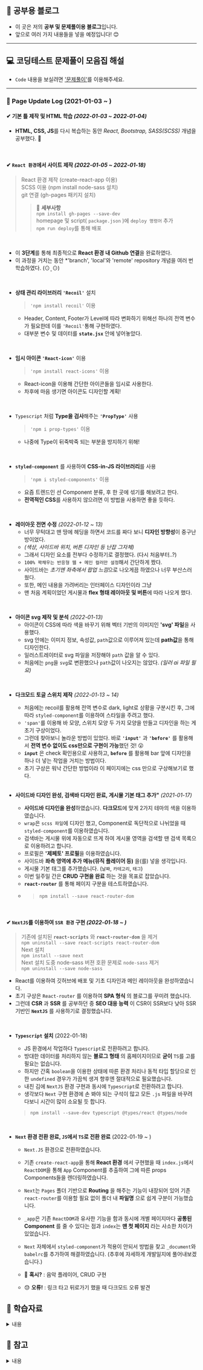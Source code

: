 ## 📖 공부용 블로그
+ 이 곳은 저의 **공부 및 문제풀이용 블로그**입니다.
+ 앞으로 여러 가지 내용들을 넣을 예정입니다! 😊  
---
## 💻 코딩테스트 문제풀이 모음집 해설
+ ` Code `  내용을 보실려면 ['문제풀이'](https://github.com/Wisesaturn/Solve-Problem "재한쓰의 코딩테스트 문제풀이 모음집")를 이용해주세요.
---
### 🤗 Page Update Log (2021-01-03 ~ )
#### ✔ **기본 틀 제작 및 HTML 학습** *(2022-01-03 ~ 2022-01-04)*   
  + **HTML, CSS, JS**를 다시 복습하는 동안 *React, Bootstrap, SASS(SCSS)* 개념을 공부했다. 👀    
<br>

#### ✔ **`React 환경`에서 사이트 제작** *(2022-01-05 ~ 2022-01-18)*  
   > React 환경 제작 (create-react-app 이용)  
   > SCSS 이용 (npm install node-sass 설치)  
   > git 연결 (gh-pages 패키지 설치)   
   >
   > > 🔸 **세부사항**   
   > > `npm install gh-pages --save-dev`  
   > > homepage 및 script( `package.json` )에 `deploy 명령어` 추가    
   > > `npm run deploy`를 통해 배포
   <br>

   + 이 **3단계**를 통해 최종적으로 **React 환경 내 Github 연결**을 완료하였다.    
   + 이 과정을 거치는 동안 *'branch', 'local'와 'remote' repository 개념을 여러 번 학습하였다. (⊙ˍ⊙)    
<br>

+ **상태 관리 라이브러리 `'Recoil'`** 설치   
   > `'npm install recoil'` 이용  
   
   + Header, Content, Footer가 Level에 따라 변화하기 위해선 하나의 전역 변수가 필요한데 이를 `'Recoil'`통해 구현하였다.  
   + 대부분 변수 및 데이터를 **`state.jsx`** 안에 넣어놓았다.    
<br>   

+ **임시 아이콘 `'React-icon'`** 이용
   > `'npm install react-icons'` 이용    
   
   + React-icon을 이용해 간단한 아이콘들을 임시로 사용한다.    
   + 차후에 마음 생기면 아이콘도 디자인할 계획!    
<br>

+ `Typescript` 처럼 **Type을 검사**해주는 **`'PropType'`** 사용    
   > `'npm i prop-types'` 이용    

   + 나중에 Type이 뒤죽박죽 되는 부분을 방지하기 위해!    
<br>

+ **`styled-component`** 를 사용하여 **CSS-in-JS 라이브러리**를 사용    
   > `'npm i styled-components'` 이용

   + 요즘 트렌드인 선 Component 분류, 후 한 곳에 섞기를 해보려고 한다.    
   + **전역적인 CSS**를 사용하지 않으려면 이 방법을 사용하면 좋을 듯하다.    
<br>

+ **레이아웃 전면 수정** *(2022-01-12 ~ 13)*     
   + 너무 무턱대고 맨 땅에 헤딩을 하면서 코드를 짜다 보니 **디자인 방향성**이 중구난방이었다.    
   + *(색상, 사이드바 위치, 버튼 디자인 등 난잡 그자체)*    
   + 그래서 디자인 요소를 전부다 수정하기로 결정했다. (다시 처음부터..?)    
   + `100% 꽉채우는 반응형 웹 + 메인 컬러만 설정`해서 간단하게 짰다.    
   + 사이드바는 *초기엔 좌측에서 팝업 느낌*으로 나오게끔 하였으나 너무 부산스러웠다.    
   + 또한, 메인 내용을 가려버리는 인터페이스 디자인이라 그냥    
   + 맨 처음 계획이었던 게시물과 **flex 형태 레이아웃 및 버튼**에 따라 나오게 했다.    
<br>

+ **아이콘 svg 제작 및 분석** *(2022-01-13)*    
   + 아이콘이 CSS에 따라 색을 바꾸기 위해 벡터 기반의 이미지인 **'svg' 파일**을 사용했다.    
   + svg 안에는 이미지 정보, 속성값, `path`값으로 이루어져 있는데 **path값**을 통해 디자인한다.    
   + 일러스트레이터로 svg 파일을 저장해야 `path` 값을 알 수 있다.    
   + 처음에는 `png`을 `svg`로 변환했으나 `path`값이 나오지는 않았다. *(일러 ai 파일 필요)*   
<br>

+ **다크모드 토글 스위치 제작** *(2022-01-13 ~ 14)*    
   + 처음에는 recoil를 활용해 전역 변수로 dark, light로 상황을 구분시킨 후, 그에 따라 `styled-component`를 이용하여 스타일을 주려고 했다.    
   + `'span'`를 이용해 바 모양, 스위치 모양 두 가지 모양을 만들고 디자인을 하는 게 초기 구상이었다.    
   + 그런데 찾아보니 놀라운 방법이 있었다. 바로 **`'input'`** 과 **`'before'`** 를 활용해서 **전역 변수 없이도 css만으로 구현이 가능**했던 것! 😮    
   + **`input`** 은 check 확인용으로 사용하고, **`before`** 를 활용해 bar 앞에 디자인을 하나 더 넣는 작업을 거치는 방법이다.    
   + 초기 구상은 워낙 간단한 방법이라 이 페이지에는 css 만으로 구상해보기로 했다.    
   <br>
   
+ **사이드바 디자인 완성, 검색바 디자인 완료, 게시물 기본 태그 추가"** *(2021-01-17)*    
   + **사이드바 디자인을 완성**하였습니다. **다크모드**에 맞게 2가지 테마의 색을 이용하였습니다.    
   + `wrap`은 `scss 파일`에 디자인 했고, Component로 독단적으로 나뉘었을 때 `styled-component`를 이용하였습니다.    
   + 검색바는 게시물 위에 자동으로 뜨게 하여 게시물 영역을 검색할 땐 검색 목록으로 이용하려고 합니다.    
   + 프로필은 **'제페토' 프로필**을 이용하였습니다.    
   + 사이드바 **좌측 영역에 추가 메뉴(뮤직 플레이어 등)** 을(를) 넣을 생각입니다.    
   + 게시물 기본 태그를 추가했습니다. (`날짜`, `카테고리`, `태그`)    
   + 이번 일주일 간은 **CRUD 구현을 완료** 하는 것을 목표로 잡았습니다.
   + **`react-router`** 를 통해 페이지 구분을 테스트하였습니다.
   + > `npm install --save react-router-dom`
   
   <br>

#### ✔ **`NextJS`를 이용하여 **`SSR 환경`** 구현** *(2022-01-18 ~ )*    
   > 기존에 설치된 **`react-scripts`** 와 **`react-router-dom`** 을 제거    
   > `npm uninstall --save react-scripts react-router-dom`    
   > Next 설치    
   > `npm install --save next`    
   > Next 설치 도중 node-sass 버젼 호환 문제로 `node-sass` 제거    
   > `npm uninstall --save node-sass`    

   + React를 이용하여 깃허브에 배포 및 기초 디자인과 메인 레이아웃을 완성하였습니다.    
   + 초기 구상은 `React-router` 를 이용하여 **SPA 형식** 의 블로그를 꾸미려 했습니다.    
   + 그런데 **CSR** 과 **SSR** 를 공부하던 중 **SEO 대응 능력** 이 CSR이 SSR보다 낮아 SSR 기반인 **`NextJS`** 를 사용하기로 결정했습니다.    
   <br>

+ **`Typescript` 설치** (2022-01-18)
   + JS 환경에서 작업하다 `Typescript`로 전환하려고 합니다.    
   + 방대한 데이터를 처리하지 않는 **블로그 형태** 의 홈페이지이므로 **굳이** `TS`를 고를 필요는 없습니다.    
   + 하지만 간혹 `boolean`을 이용한 상태에 따른 환경 처리나 동적 타입 할당으로 인한 `undefined` 경우가 가끔씩 생겨 향후엔 절대적으로 필요했습니다.    
   + 내친 김에 `NextJS` 환경 구현과 동시에 `Typescript`로 전환하려고 합니다.    
   + 생각보다 `Next` 구현 환경에 손 봐야 되는 구석이 많고 모든 `.js` 파일을 바꾸려다보니 시간이 많이 소요될 듯 합니다.     
   > `npm install --save-dev typescript @types/react @types/node`
   <br>

+ **`Next` 환경 전환 완료, `JS`에서 `TS`로 전환 완료** (2022-01-19 ~ )    
   + `Next.JS` 환경으로 전환하였습니다.    
   + 기존 `create-react-app`을 통해 **React 환경** 에서 구현했을 때 `index.js`에서 `ReactDOM`을 통해 `App` Component를 추출하여 그에 따른 props Components들을 렌더링하였습니다.    
   + `Next`는 `Pages` 폴더 기반으로 **Routing** 을 해주는 기능이 내장되어 있어 기존 `react-router`를 이용할 필요 없이 폴더 내 **파일명** 으로 쉽게 구분이 가능했습니다.    
   + `_app`은 기존 `ReactDOM`과 유사한 기능을 함과 동시에 개별 페이지마다 **공통된 Component** 를 줄 수 있다는 점과 `index`는 **맨 첫 페이지** 라는 사소한 차이가 있었습니다.    
   + `Next` 자체에서 `styled-component`가 적용이 안되서 방법을 찾고 `_document`와 `babelrc`를 추가하여 해결하였습니다. (추후에 자세하게 개발일지에 풀어내보겠습니다.)    

   + 🤔 <b>혹시?</b> : 음악 플레이어, CRUD 구현<br>
   + 😓 <b>오류!</b> : 링크 타고 뒤로가기 했을 때 다크모드 오류 발견<br>
   
## 📎 학습자료
<details>
   <summary> 내용 </summary>

+ React SCSS 연동 : https://codingmania.tistory.com/339 [개발자의 개발 블로그]
+ React github 배포 : https://velog.io/@byjihye/react-github-pages
+ 벨로퍼트와 함께하는 모던 리액트 : ['주소'](https://react.vlpt.us/ "벨로퍼트와 함께하는 모던 리액트")
+ React-icons : https://react-icons.github.io/react-icons
+ Prop-types (react) : ['주소'](https://ko.reactjs.org/docs/typechecking-with-proptypes.html "PropTypes와 함께 하는 타입 검사")
+ style-component : https://www.daleseo.com/react-styled-components/
+ Modal 참고 : ['주소'](https://medium.com/@bestseob93/%ED%9A%A8%EC%9C%A8%EC%A0%81%EC%9D%B8-%EB%A6%AC%EC%95%A1%ED%8A%B8-%EB%AA%A8%EB%8B%AC-react-modal-%EB%A7%8C%EB%93%A4%EA%B8%B0-bd003458e9d "효율적인 리액트 모달(react-modal) 만들기")
+ svg 참고 : ['주소'](https://from2020.tistory.com/32#recentEntries "svg Color 동적으로 변경하기"), ['주소2'](https://ossam5.tistory.com/112 "[HTML기초문법] 13강 SVG태그 및 이미지 활용 - OSSAM강좌")
+ 왜 boolean 값을 읽지를 못하는가!? : ['주소'](https://mygumi.tistory.com/382 "Warning Received `true` for non-boolean attribute :: 마이구미")
+ Toggle Switch CSS로 제작 (라이브러리 이용 X) : ['주소'](https://ordinary-code.tistory.com/53 "css로 만드는 체크박스 ON/OFF 스위치 버튼 디자인 예제"), ['주소2'](https://m.blog.naver.com/coding-/221400113716 "CSS 토글 버튼, Toggle Switch 만들기")
+ position 개념 정리 : https://creamilk88.tistory.com/m/197
+ Typescript 설치 (React X) : https://doitnow-man.tistory.com/170?category=760521
+ create-react-app Typescript : https://dev-yakuza.posstree.com/ko/react/create-react-app/typescript/
+ Next.JS로 블로그 만들기 : https://velog.io/@anjoy/Nextjs
+ Next.JS로 블로그 만들기 2 : https://parkjeongwoong.github.io/articles
+ NextJS + Typescript : ['주소'](https://velog.io/@devstone/Next.js-Typescript-%EC%B4%88%EA%B8%B0%EC%84%B8%ED%8C%85-%ED%95%98%EA%B8%B0 "Next.js + Typescript 초기세팅 하기")
+ React Router 설치 : ['주소'](https://velog.io/@jungsw586/React-%EA%B0%9C%EB%B0%9C%ED%99%98%EA%B2%BD-%EC%84%B8%ED%8C%85%ED%95%98%EA%B8%B0-2.-React-Router-%EC%84%A4%EC%B9%98 "React-Router-개발환경-세팅")
+ React-Router-DOM 6 버전 업데이트로 인한 변경 사항 : ['주소'](https://velog.io/@kcdoggo/Switch-is-not-exported-from-react-router-dom-%EC%97%90%EB%9F%AC "'Switch' is not exported from 'react-router-dom' 에러"), ['공식문서'](https://reactrouter.com/docs/en/v6/upgrading/v5, "Upgrading from v5")
+ SPA 페이지를 React-Router로 Github Page에 배포 : https://velog.io/@ausg/gh-pages-react-router
+ [Git 경고 메세지] LF will be replaced by CRLF in 해결 방안 : https://dabo-dev.tistory.com/13
+ 왜 'React-router'를 버리고 'NextJS'로 가야 하는가? **(CSR과 SSR의 차이, SEO 대응)** : ['주소'](https://velog.io/@thsoon/next.js%EB%A5%BC-%EB%B0%B0%EC%9A%B0%EA%B8%B0-%EC%A0%84%EC%97%90 "Next.js를 배우기전에...!"), ['주소2'](https://proglish.tistory.com/216, "SSR과 CSR의 차이")
+ Gatsby와 NextJS의 차이 : https://yohanpro.com/posts/ssr 
+ React로 블로그 만들기 (MySql 이용, 데이터 전달까지) : https://blog.naver.com/sejun3278/221569414455
+ Next에서 styled-component 적용하기 : ['주소'](https://velog.io/@ziyoonee/Next.js%EC%97%90%EC%84%9C-styled-components-%EC%82%AC%EC%9A%A9%ED%95%98%EA%B8%B0 "Next.js에서 styled-components 사용하기")
+ Next에서 Image Load하기 : ['주소'](https://velog.io/@pyo-sh/React-NextJS-%EC%97%90%EC%84%9C-%EC%9D%B4%EB%AF%B8%EC%A7%80-import-%ED%95%98%EA%B8%B0 "[React] NextJS 에서 이미지 import 하기")
</details>

## 📎 참고
<details>
   <summary> 내용 </summary>

+ 레이아웃 참고 (Flexbox로 만들 수 있는 10가지 레이아웃) : ['주소'](https://d2.naver.com/helloworld/8540176 "flexbox로 만들 수 있는 10가지 레이아웃")
+ MUI (React UI Elements) : https://mui.com/
+ NextJS 공식 사이트 : https://nextjs.org/
</details>
